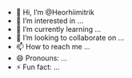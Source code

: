 - 👋 Hi, I’m @Heorhiimitrik
- 👀 I’m interested in ...
- 🌱 I’m currently learning ...
- 💞️ I’m looking to collaborate on ...
- 📫 How to reach me ...
- 😄 Pronouns: ...
- ⚡ Fun fact: ...

<!---
Heorhiimitrik/Heorhiimitrik is a ✨ special ✨ repository because its `README.md` (this file) appears on your GitHub profile.
You can click the Preview link to take a look at your changes.
--->
